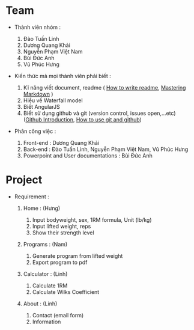 # Team

* Thành viên nhóm :
 	
 	1. Đào Tuấn Linh
    2. Dương Quang Khải
    3. Nguyễn Phạm Việt Nam
    4. Bùi Đức Anh
    5. Vũ Phúc Hưng

* Kiến thức mà mọi thành viên phải biết :
	1. Kĩ năng viết document, readme ( [How to write readme](https://www.udacity.com/course/writing-readmes--ud777), [Mastering Markdown](https://guides.github.com/features/mastering-markdown/) )
	2. Hiểu về Waterfall model
	3. Biết AngularJS
	4. Biết sử dụng github và git (version control, issues open,...etc) ([Github Introduction](https://services.github.com/on-demand/intro-to-github/), [How to use git and github](https://www.udacity.com/course/how-to-use-git-and-github--ud775))

* Phân công việc :
	1. Front-end : Dương Quang Khải
	2. Back-end : Đào Tuấn Linh, Nguyễn Phạm Việt Nam, Vũ Phúc Hưng
	3. Powerpoint and User documentations : Bùi Đức Anh 

# Project

* Requirement :
	1. Home : (Hưng)
		1. Input bodyweight, sex, 1RM formula, Unit (lb/kg)
		2. Input lifted weight, reps
		3. Show their strength level
	2. Programs :  (Nam)
		1. Generate program from lifted weight
		2. Export program to pdf
	3. Calculator : (Linh)
		1. Calculate 1RM
		2. Calculate Wilks Coefficient
	4. About : (Linh)
	
    	1. Contact (email form)
    	2. Information

